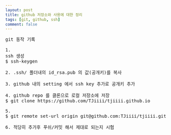 ```yaml
---
layout: post
title: github 저장소와 사용에 대한 정리
tags: [git, github, ssh]
comment: false
---
```

<pre>
git 동작 기록

1.
ssh 생성
$ ssh-keygen

2. .ssh/ 폴더내의 id_rsa.pub 의 값(공개키)를 복사

3. github 내의 setting 에서 ssh key 추가로 공개키 추가

4. github repo 를 클론으로 로컬 저장소에 저장
$ git clone https://github.com/TJiiii/tjiiii.github.io

5.
$ git remote set-url origin git@github.com:TJiiii/tjiiii.github.io

6. 적당히 추가후 푸쉬/커밋 해서 제대로 되는지 시험
</pre>
